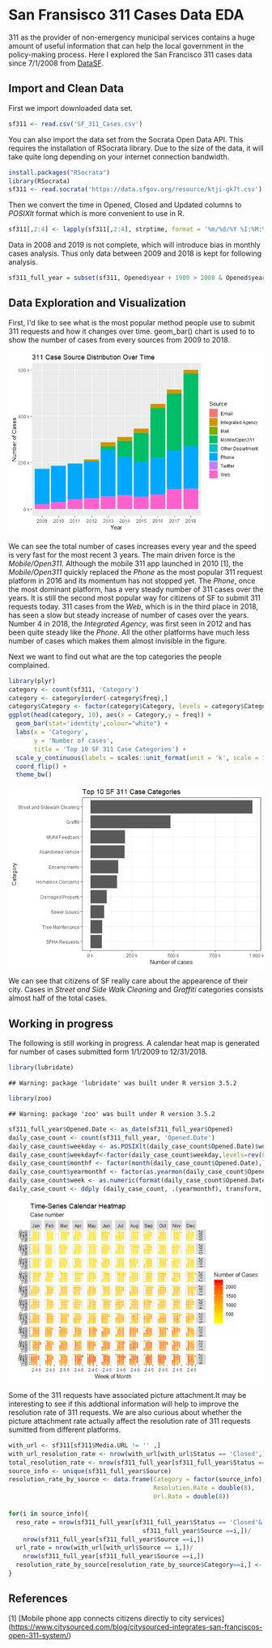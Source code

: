 San Fransisco 311 Cases Data EDA
================

311 as the provider of non-emergency municipal services contains a huge amount of useful information that can help the local government in the policy-making process. Here I explored the San Francisco 311 cases data since 7/1/2008 from [DataSF](https://data.sfgov.org/City-Infrastructure/311-Cases/vw6y-z8j6).

Import and Clean Data
---------------------

First we import downloaded data set.

``` r
sf311 <- read.csv('SF_311_Cases.csv')
```

You can also import the data set from the Socrata Open Data API. This requires the installation of RSocrata library. Due to the size of the data, it will take quite long depending on your internet connection bandwidth.

``` r
install.packages("RSocrata")
library(RSocrata)
sf311 <- read.socrata('https://data.sfgov.org/resource/ktji-gk7t.csv')
```

Then we convert the time in Opened, Closed and Updated columns to *POSIXlt* format which is more convenient to use in R.

``` r
sf311[,2:4] <- lapply(sf311[,2:4], strptime, format = '%m/%d/%Y %I:%M:%S %p') 
```

Data in 2008 and 2019 is not complete, which will introduce bias in monthly cases analysis. Thus only data between 2009 and 2018 is kept for following analysis.

``` r
sf311_full_year = subset(sf311, Opened$year + 1900 > 2008 & Opened$year + 1900 < 2019)
```

Data Exploration and Visualization
----------------------------------

First, I'd like to see what is the most popular method people use to submit 311 requests and how it changes over time. geom\_bar() chart is used to to show the number of cases from every sources from 2009 to 2018.

![](SF311_files/figure-markdown_github/Source%20Distribution%20Figure-1.png)

We can see the total number of cases increases every year and the speed is very fast for the most recent 3 years. The main driven force is the *Mobile/Open311*. Although the mobile 311 app launched in 2010 \[1\], the *Mobile/Open311* quickly replaced the *Phone* as the most popular 311 request platform in 2016 and its momentum has not stopped yet. The *Phone*, once the most dominant platform, has a very steady number of 311 cases over the years. It is still the second most popular way for citizens of SF to submit 311 requests today. 311 cases from the *Web*, which is in the third place in 2018, has seen a slow but steady increase of number of cases over the years. Number 4 in 2018, the *Integrated Agency*, was first seen in 2012 and has been quite steady like the *Phone*. All the other platforms have much less number of cases which makes them almost invisible in the figure.

Next we want to find out what are the top categories the people complained.

``` r
library(plyr)
category <- count(sf311, 'Category')
category <- category[order(-category$freq),]
category$Category <- factor(category$Category, levels = category$Category[order(category$freq)])
ggplot(head(category, 10), aes(x = Category,y = freq)) +
  geom_bar(stat='identity',colour="white") +
  labs(x = 'Category', 
       y = 'Number of cases', 
       title = 'Top 10 SF 311 Case Categories') +
  scale_y_continuous(labels = scales::unit_format(unit = 'k', scale = 1e-3))+
  coord_flip() + 
  theme_bw()
```

![](SF311_files/figure-markdown_github/Top%2010%20Categories-1.png)

We can see that citizens of SF really care about the appearence of their city. Cases in *Street and Side Walk Cleaning* and *Graffiti* categories consists almost half of the total cases.

Working in progress
-------------------

The following is still working in progress. A calendar heat map is generated for number of cases submitted form 1/1/2009 to 12/31/2018.

``` r
library(lubridate)
```

    ## Warning: package 'lubridate' was built under R version 3.5.2

``` r
library(zoo)
```

    ## Warning: package 'zoo' was built under R version 3.5.2

``` r
sf311_full_year$Opened.Date <- as_date(sf311_full_year$Opened)
daily_case_count <- count(sf311_full_year, 'Opened.Date')
daily_case_count$weekday <- as.POSIXlt(daily_case_count$Opened.Date)$wday
daily_case_count$weekdayf<-factor(daily_case_count$weekday,levels=rev(0:6),labels=rev(c("Sun","Mon","Tue","Wed","Thu","Fri","Sat")),ordered=TRUE)
daily_case_count$monthf <- factor(month(daily_case_count$Opened.Date),levels=as.character(1:12),labels=c("Jan","Feb","Mar","Apr","May","Jun","Jul","Aug","Sep","Oct","Nov","Dec"),ordered=TRUE) # finding the month 
daily_case_count$yearmonthf <- factor(as.yearmon(daily_case_count$Opened.Date)) #finding the year and the month from the date. Eg: Nov 2018 
daily_case_count$week <- as.numeric(format(daily_case_count$Opened.Date,"%W"))
daily_case_count <- ddply (daily_case_count, .(yearmonthf), transform, monthweek = 1+week-min(week))
```

![](SF311_files/figure-markdown_github/Drawing-1.png)

Some of the 311 requests have associated picture attachment.It may be interesting to see if this addtional information will help to improve the resolution rate of 311 requests. We are also curious about whether the picture attachment rate actually affect the resolution rate of 311 requests sumitted from different platforms.

``` r
with_url <- sf311[sf311$Media.URL != '' ,]
with_url_resolution_rate <- nrow(with_url[with_url$Status == 'Closed',])/nrow(with_url)
total_resolution_rate <- nrow(sf311_full_year[sf311_full_year$Status == 'Closed',])/nrow(sf311_full_year)
source_info <- unique(sf311_full_year$Source)
resolution_rate_by_source <- data.frame(Category = factor(source_info),
                                        Resolution.Rate = double(8),
                                        Url.Rate = double(8))

for(i in source_info){
  reso_rate = nrow(sf311_full_year[sf311_full_year$Status == 'Closed'&
                                     sf311_full_year$Source ==i,])/
    nrow(sf311_full_year[sf311_full_year$Source ==i,])
  url_rate = nrow(with_url[with_url$Source == i,])/
    nrow(sf311_full_year[sf311_full_year$Source ==i,])
  resolution_rate_by_source[resolution_rate_by_source$Category==i,] <- c(i,reso_rate,url_rate)
}
```

References
----------

\[1\] \[Mobile phone app connects citizens directly to city services\](<https://www.citysourced.com/blog/citysourced-integrates-san-franciscos-open-311-system/>)
